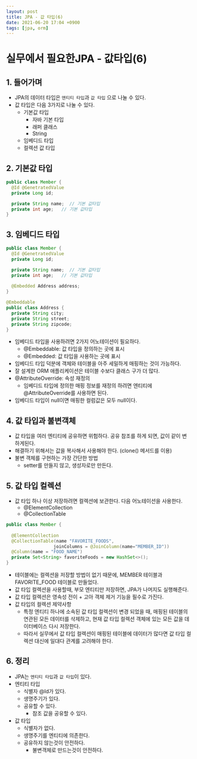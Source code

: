 ```yaml
---
layout: post
title: JPA - 값 타입(6)
date: 2021-06-20 17:04 +0900
tags: [jpa, orm]
---
```

# 실무에서 필요한JPA - 값타입(6)

## 1. 들어가며 

- JPA의 데이터 타입은 `엔티티 타입`과 `값 타입` 으로 나눌 수 있다. 
- 값 타입은 다음 3가지로 나눌 수 있다. 
  - 기본값 타입
    - 자바 기본 타입
    - 래퍼 클래스
    - String
  - 임베디드 타입
  - 컬렉션 값 타입



## 2. 기본값 타입 

```java
public class Member {
  @Id @GenetratedValue
  private Long id;

  private String name;  // 기본 값타입
  private int age;   // 기본 값타입
}
```

## 3. 임베디드 타입 

```java
public class Member {
  @Id @GenetratedValue
  private Long id;

  private String name;  // 기본 값타입
  private int age;   // 기본 값타입
  
  @Embedded Address address;
}
```

```java
@Embeddable 
public class Address {
  private String city;
  private String street;
  private String zipcode;
}
```

- 임베디드 타입을 사용하려면 2가지 어노테이션이 필요하다.
  - @Embeddable: 값 타입을 정의하는 곳에 표시
  - @Embedded: 값 타입을 사용하는 곳에 표시
- 임베디드 타입 덕분에 객체와 테이블을 아주 세밀하게 매핑하는 것이 가능하다. 
- 잘 설계한 ORM 애플리케이션은 테이블 수보다 클래스 구가 더 많다. 
- @AttributeOverride: 속성 재정의 
  - 임베디드 타입에 정의한 매핑 정보를 재정의 하려면 엔티티에 @AttributeOverride를 사용하면 된다.
- 임베디드 타입이 null이면 매핑한 컬럼값은 모두 null이다.

## 4. 값 타입과 불변객체 

- 값 타입을 여러 엔티티에 공유하면 위험하다.  공유 참조를 하게 되면, 값이 같이 변하게된다. 
- 해결하기 위해서는 값을 복사해서 사용해야 한다. (clone() 메서드를 이용)
- 불변 객체를 구현하는 가장 간단한 방법 
  - setter를 만들지 않고, 생성자로만 만든다.

## 5. 값 타입 컬렉션

- 값 타입 하나 이상 저장하려면 컬렉션에 보관한다.  다음 어노테이션을 사용한다.
  - @ElementCollection
  - @CollectionTable

```java
public class Member {
  
  @ElementCollection
  @CollectionTable(name "FAVORITE_FOODS", 
                  joinColumns = @JoinColumn(name="MEMBER_ID"))
  @Column(name = "FOOD_NAME")
  private Set<String> favoriteFoods = new HashSet<>();
}
```

- 테이블에는 컬렉션을 저장할 방법이 없기 때문에, MEMBER 테이블과 FAVORITE_FOOD 테이블로 만들었다. 
- 값 타입 컬렉션을 사용할때, 부모 엔티티만 저장하면, JPA가 나머지도 실행해준다. 
- 값 타입 컬렉션은 영속성 전이 + 고아 객체 제거 기능을 필수로 가진다. 
- 값 타입의 컬렉션 제약사항 
  - 특정 엔티티 하나에 소속된 값 타입 컬렉션이 변경 되었을 때, 매핑된 테이블의 연관된 모든 데이터를 삭제하고, 현재 값 타입 컬렉션 객체에 있는 모든 값을 데이터베이스 다시 저장한다. 
  - 따라서 실무에서 값 타입 컬렉션이 매핑된 테이블에 데이터가 많다면 값 타입 컬렉션 대신에 일대다 관계를 고려해야 한다.

## 6. 정리 

- JPA는 `엔티티 타입`과 `값 타입`이 있다. 
- 엔티티 타입
  - 식별자 @Id가 있다. 
  - 생명주기가 있다. 
  - 공유할 수 있다.
    - 참조 값을 공유할 수 있다. 
- 값 타입
  - 식별자가 없다.
  - 생명주기를 엔티티에 의존한다. 
  - 공유하지 않는것이 안전하다. 
    - 불변객체로 만드는것이 안전하다.

